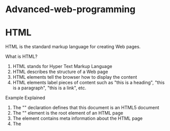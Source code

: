 # Advanced-web-programming

# HTML

HTML is the standard markup language for creating Web pages.

What is HTML?
1. HTML stands for Hyper Text Markup Language
2. HTML describes the structure of a Web page
3. HTML elements tell the browser how to display the content
4. HTML elements label pieces of content such as "this is a heading", "this is a paragraph", "this is a link", etc.

Example Explained
1. The "<!DOCTYPE html>" declaration defines that this document is an HTML5 document
2. The "<html>" element is the root element of an HTML page
3. The <head> element contains meta information about the HTML page
4. The <title> element specifies a title for the HTML page (which is shown in the browser's title bar or in the page's tab)
5. The <body> element defines the document's body, and is a container for all the visible contents, such as headings, paragraphs, images, hyperlinks, tables, lists, etc.

